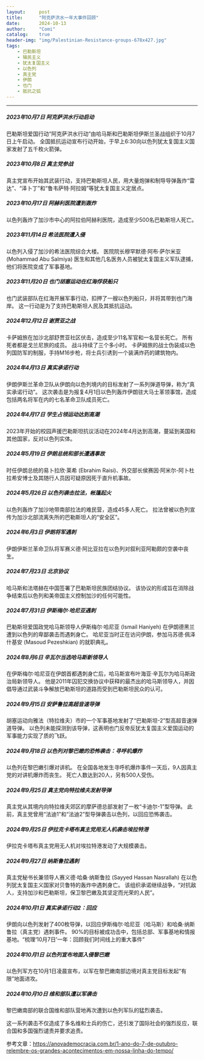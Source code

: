 ```yaml
---
layout:     post
title:      "阿克萨洪水一年大事件回顾"
date:       2024-10-13
author:     "Comi"
catalog:    true
header-img: "img/Palestinian-Resistance-groups-678x427.jpg"
tags:
    - 巴勒斯坦
    - 殖民主义
    - 犹太复国主义
    - 以色列
    - 真主党
    - 伊朗
    - 也门
    - 抵抗之弧
---
```

---

##### 2023年10月7日 阿克萨洪水行动启动

巴勒斯坦爱国行动“阿克萨洪水行动”由哈马斯和巴勒斯坦伊斯兰圣战组织于10月7日上午启动。 全国抵抗运动宣布行动开始，于早上6:30向以色列犹太复国主义国家发射了五千枚火箭弹。

##### 2023年10月8日 真主党参战

真主党宣布开始其武装行动，支持巴勒斯坦人民，用大量炮弹和制导导弹轰炸“雷达”、“泽卜丁”和“鲁韦萨特·阿拉姆”等犹太复国主义定居点。

##### 2023年10月17日 阿赫利医院遭到轰炸

以色列轰炸了加沙市中心的阿拉伯阿赫利医院，造成至少500名巴勒斯坦人死亡。

##### 2023年11月14日 希法医院遭入侵

以色列入侵了加沙的希法医院综合大楼。 医院院长穆罕默德·阿布·萨尔米亚 (Mohammad Abu Salmiya) 医生和其他几名医务人员被犹太复国主义军队逮捕，他们将医院变成了军事基地。

##### 2023年11月20日 也门胡塞运动在红海俘获船只

也门武装部队在红海开展军事行动，扣押了一艘以色列船只，并将其带到也门海岸。 这一行动是为了支持巴勒斯坦人民及其抵抗运动。

##### 2024年12月12日 谢贾亚之战

卡萨姆旅在加沙北部舒贾亚社区伏击，造成至少11名军官和一名营长死亡。 所有死者都是戈兰尼旅的成员。 战斗持续了三个多小时。 卡萨姆旅的战士伪装成以色列国防军的制服，手持M16步枪，将士兵引诱到一个装满炸药的建筑物内。

##### 2024年4月13日 真实承诺行动

伊朗伊斯兰革命卫队从伊朗向以色列境内的目标发射了一系列弹道导弹，称为“真实承诺行动”。 这次袭击是为报复4月1日以色列轰炸伊朗驻大马士革领事馆，造成包括两名将军在内的七名革命卫队成员死亡。

##### 2024年4月17日 学生占领运动达到高潮

2023年开始的校园声援巴勒斯坦抗议活动在2024年4月达到高潮，蔓延到美国和其他国家，反对以色列实体。

##### 2024年5月19日 伊朗总统和部长遭遇事故

时任伊朗总统的易卜拉欣·莱希 (Ebrahim Raisi)、外交部长侯赛因·阿米尔-阿卜杜拉希安博士及其随行人员因可疑原因死于直升机事故。

##### 2024年5月26日 以色列袭击拉法，帐篷起火

以色列轰炸了加沙地带南部拉法的难民营，造成45多人死亡。 拉法曾被以色列宣传为加沙北部流离失所的巴勒斯坦人的“安全区”。

##### 2024年6月3日 伊朗将军遇刺

伊朗伊斯兰革命卫队将军赛义德·阿比亚拉在以色列对叙利亚阿勒颇的空袭中丧生。

##### 2024年7月23日 北京协议

哈马斯和法塔赫在中国签署了巴勒斯坦民族团结协议。 该协议的形成旨在消除战争结束后以色列和美帝国主义控制加沙的任何可能性。

##### 2024年7月31日 伊斯梅尔·哈尼亚遇刺

巴勒斯坦爱国政党哈马斯领导人伊斯梅尔·哈尼亚 (Ismail Haniyeh) 在伊朗德黑兰遭到以色列的卑鄙袭击而遇刺身亡。 哈尼亚当时正在访问伊朗，参加马苏德·佩泽什基安 (Masoud Pezeshkian) 的就职典礼。

##### 2024年8月6日 辛瓦尔当选哈马斯新领导人

在伊斯梅尔·哈尼亚在伊朗首都遇刺身亡后，哈马斯宣布叶海亚·辛瓦尔为哈马斯政治局新领导人。 他是2011年囚犯交换协议中获释的最杰出的哈马斯领导人，并因倡导通过武装斗争解放巴勒斯坦的道路而受到巴勒斯坦民众的认可。

##### 2024年9月15日 安萨鲁拉高超音速导弹

胡塞运动向雅法（特拉维夫）市的一个军事基地发射了“巴勒斯坦-2”型高超音速弹道导弹。 以色列未能探测到该导弹，这表明也门反帝反犹太复国主义爱国运动的军事能力实现了质的飞跃。

##### 2024年9月18日 以色列对黎巴嫩的恐怖袭击：寻呼机爆炸

以色列在黎巴嫩引爆对讲机。 在全国各地发生寻呼机爆炸事件一天后，9人因真主党的对讲机爆炸而丧生。 死亡人数达到20人，另有500人受伤。

##### 2024年9月25日 真主党向特拉维夫发射导弹

真主党从其境内向特拉维夫郊区的摩萨德总部发射了一枚“卡迪尔-1”型导弹。 此前，真主党曾用“法迪1”和“法迪2”型导弹袭击以色列，以回应恐怖袭击。

##### 2024年9月25日 伊拉克卡塔布真主党用无人机袭击埃拉特港

伊拉克卡塔布真主党用无人机对埃拉特港发动了大规模袭击。

##### 2024年9月27日 纳斯鲁拉遇刺

真主党秘书长兼领导人赛义德·哈桑·纳斯鲁拉 (Sayyed Hassan Nasrallah) 在以色列犹太复国主义国家对贝鲁特的轰炸中遇刺身亡。 该组织承诺继续战争，“对抗敌人，支持加沙和巴勒斯坦，保卫黎巴嫩及其坚定而光荣的人民”。

##### 2024年10月1日 真实承诺行动2：回应

伊朗向以色列发射了400枚导弹，以回应伊斯梅尔·哈尼亚（哈马斯）和哈桑·纳斯鲁拉（真主党）遇刺事件。 90%的目标被成功击中，包括总部、军事基地和情报基地。“梳理‘10月7日’一年：回顾我们时间线上的重大事件”

##### 2024年10月1日 以色列宣布地面入侵黎巴嫩

以色列军方在10月1日凌晨宣布，以军在黎巴嫩南部边境对真主党目标发起“有限”地面进攻‌。

##### 2024年10月10日 维和部队遭以军袭击

黎巴嫩南部的联合国维和部队营地再次遭到以色列军队的猛烈袭击。

这一系列袭击不仅造成了多名维和士兵的伤亡，还引发了国际社会的强烈反应，联合国和多国强烈谴责并要求追责。

参考文章：https://anovademocracia.com.br/1-ano-do-7-de-outubro-relembre-os-grandes-acontecimentos-em-nossa-linha-do-tempo/
